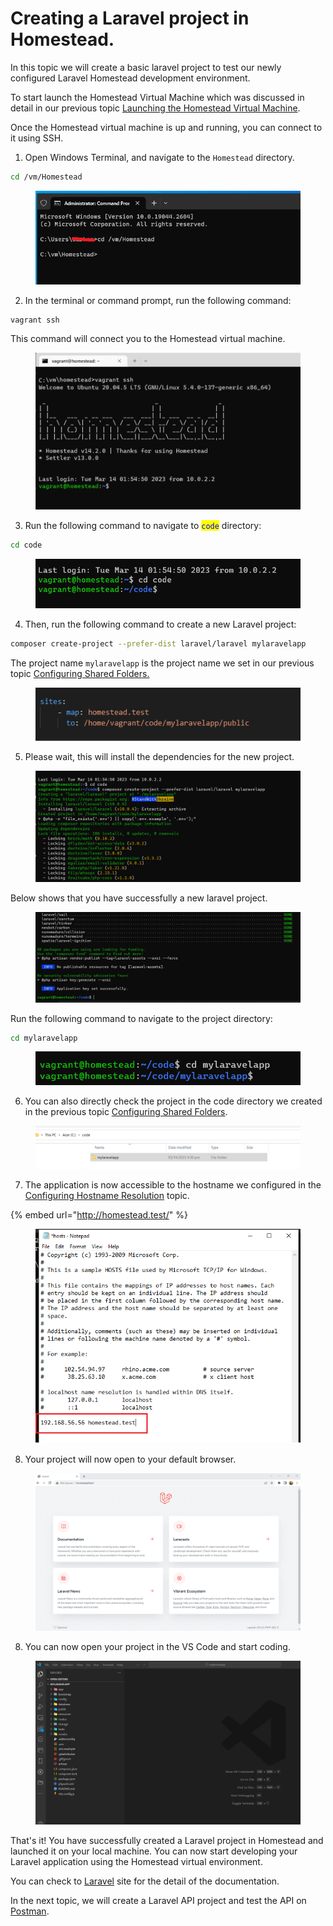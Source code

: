 # Creating a Laravel project in Homestead.

In this topic we will create a basic laravel project to test our newly configured Laravel Homestead development environment.

To start launch the Homestead Virtual Machine which was discussed in detail in our previous topic [Launching the Homestead Virtual Machine](launching-the-homestead-virtual-machine.md).

Once the Homestead virtual machine is up and running, you can connect to it using SSH.

1. Open Windows Terminal, and navigate to the `Homestead` directory.

```bash
cd /vm/Homestead
```

<figure><img src="../.gitbook/assets/image (3).png" alt=""><figcaption></figcaption></figure>

2. In the terminal or command prompt, run the following command:

```bash
vagrant ssh
```

This command will connect you to the Homestead virtual machine.

<figure><img src="../.gitbook/assets/image (13).png" alt=""><figcaption></figcaption></figure>

3. Run the following command to navigate to <mark style="color:blue;">`code`</mark> directory:

```bash
cd code
```

<figure><img src="../.gitbook/assets/image (4).png" alt=""><figcaption></figcaption></figure>

4. Then, run the following command to create a new Laravel project:

```bash
composer create-project --prefer-dist laravel/laravel mylaravelapp
```

The project name `mylaravelapp` is the project name we set in our previous topic [Configuring Shared Folders.](configuring-shared-folders.md)

<figure><img src="../.gitbook/assets/image (21).png" alt=""><figcaption></figcaption></figure>

5. Please wait, this will install the dependencies for the new project.

<figure><img src="../.gitbook/assets/image (7).png" alt=""><figcaption></figcaption></figure>

Below shows that you have successfully a new laravel project.

<figure><img src="../.gitbook/assets/image (8).png" alt=""><figcaption></figcaption></figure>

Run the following command to navigate to the project directory:

```bash
cd mylaravelapp
```

<figure><img src="../.gitbook/assets/image (9).png" alt=""><figcaption></figcaption></figure>

6. You can also directly check the project in the code directory we created in the previous topic [Configuring Shared Folders](configuring-shared-folders.md).

<figure><img src="../.gitbook/assets/image.png" alt=""><figcaption></figcaption></figure>

7. The application is now accessible to the hostname we configured in the [Configuring Hostname Resolution](configuring-hostname-resolution.md) topic.&#x20;

{% embed url="http://homestead.test/" %}

<figure><img src="../.gitbook/assets/image (2) (1).png" alt=""><figcaption></figcaption></figure>

8. Your project will now open to your default browser.

<figure><img src="../.gitbook/assets/image (10).png" alt=""><figcaption></figcaption></figure>

8. You can now open your project in the VS Code and start coding.

<figure><img src="../.gitbook/assets/image (12).png" alt=""><figcaption></figcaption></figure>

That's it! You have successfully created a Laravel project in Homestead and launched it on your local machine. You can now start developing your Laravel application using the Homestead virtual environment.

You can check to [Laravel](https://laravel.com/) site for the detail of the documentation.

In the next topic, we will create a Laravel API project and test the API on [Postman](https://www.postman.com/).
